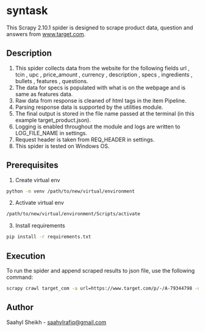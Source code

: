 # syntask
This Scrapy 2.10.1 spider is designed to scrape product data, question and answers from www.target.com.

## Description
1. This spider collects data from the website for the following fields url , tcin , upc , price_amount , currency , description , specs , ingredients , bullets , features , questions. 
2. The data for specs is populated with what is on the webpage and is same as features data.
3. Raw data from response is cleaned of html tags in the item Pipeline.
4. Parsing response data is supported by the utilities module. 
5. The final output is stored in the file name passed at the terminal (in this example target_product.json).
6. Logging is enabled throughout the module and logs are written to LOG_FILE_NAME in settings.
7. Request header is taken from REQ_HEADER in settings.
8. This spider is tested on Windows OS.

## Prerequisites

1. Create virtual env
  ```bash
  python -m venv /path/to/new/virtual/environment
  ```
2. Activate virtual env
  ```bash
  /path/to/new/virtual/environment/Scripts/activate
  ```
3. Install requirements
  ```bash
  pip install -r requirements.txt
  ```

## Execution

To run the spider and append scraped results to json file, use the following command:
```bash
scrapy crawl target_com -a url=https://www.target.com/p/-/A-79344798 -o target_product.json
```

## Author
Saahyl Sheikh - saahylrafiq@gmail.com